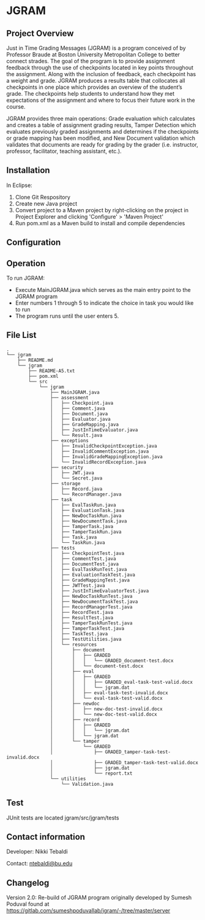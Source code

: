 # JGRAM

## Project Overview
Just in Time Grading Messages (JGRAM) is a program conceived of by Professor Braude at Boston University Metropolitan College to better connect strades. The goal of the program is to provide assignment feedback through the use of checkpoints located in key points throughout the assignment. Along with the inclusion of feedback, each checkpoint has a weight and grade. JGRAM produces a results table that collocates all checkpoints in one place which provides an overview of the student’s grade. The checkpoints help students to understand how they met expectations of the assignment and where to focus their future work in the course.

JGRAM provides three main operations: Grade evaluation which calculates and creates a table of assignment grading results, Tamper Detection which evaluates previously graded assignments and determines if the checkpoints or grade mapping has been modified, and New Document validation which validates that documents are ready for grading by the grader (i.e. instructor, professor, facilitator, teaching assistant, etc.).

## Installation
In Eclipse:
1. Clone Git Respository
2. Create new Java project
3. Convert project to a Maven project by right-clicking on the project in Project Explorer and clicking 'Configure' > 'Maven Project'
4. Run pom.xml as a Maven build to install and compile dependencies

## Configuration

## Operation

To run JGRAM:
* Execute MainJGRAM.java which serves as the main entry point to
the JGRAM program
* Enter numbers 1 through 5 to indicate the choice in task
you would like to run
* The program runs until the user enters 5.

## File List
```
.
└── jgram
    ├── README.md
    └── jgram
        ├── README-A5.txt
        ├── pom.xml
        └── src
            └── jgram
                ├── MainJGRAM.java
                ├── assessment
                │   ├── Checkpoint.java
                │   ├── Comment.java
                │   ├── Document.java
                │   ├── Evaluator.java
                │   ├── GradeMapping.java
                │   ├── JustInTimeEvaluator.java
                │   └── Result.java
                ├── exceptions
                │   ├── InvalidCheckpointException.java
                │   ├── InvalidCommentException.java
                │   ├── InvalidGradeMappingException.java
                │   └── InvalidRecordException.java
                ├── security
                │   ├── JWT.java
                │   └── Secret.java
                ├── storage
                │   ├── Record.java
                │   └── RecordManager.java
                ├── task
                │   ├── EvalTaskRun.java
                │   ├── EvaluationTask.java
                │   ├── NewDocTaskRun.java
                │   ├── NewDocumentTask.java
                │   ├── TamperTask.java
                │   ├── TamperTaskRun.java
                │   ├── Task.java
                │   └── TaskRun.java
                ├── tests
                │   ├── CheckpointTest.java
                │   ├── CommentTest.java
                │   ├── DocumentTest.java
                │   ├── EvalTaskRunTest.java
                │   ├── EvaluationTaskTest.java
                │   ├── GradeMappingTest.java
                │   ├── JWTTest.java
                │   ├── JustInTimeEvaluatorTest.java
                │   ├── NewDocTaskRunTest.java
                │   ├── NewDocumentTaskTest.java
                │   ├── RecordManagerTest.java
                │   ├── RecordTest.java
                │   ├── ResultTest.java
                │   ├── TamperTaskRunTest.java
                │   ├── TamperTaskTest.java
                │   ├── TaskTest.java
                │   ├── TestUtilities.java
                │   └── resources
                │       ├── document
                │       │   ├── GRADED
                │       │   │   └── GRADED_document-test.docx
                │       │   └── document-test.docx
                │       ├── eval
                │       │   ├── GRADED
                │       │   │   ├── GRADED_eval-task-test-valid.docx
                │       │   │   └── jgram.dat
                │       │   ├── eval-task-test-invalid.docx
                │       │   └── eval-task-test-valid.docx
                │       ├── newdoc
                │       │   ├── new-doc-test-invalid.docx
                │       │   └── new-doc-test-valid.docx
                │       ├── record
                │       │   ├── GRADED
                │       │   │   └── jgram.dat
                │       │   └── jgram.dat
                │       └── tamper
                │           └── GRADED
                │               ├── GRADED_tamper-task-test-invalid.docx
                │               ├── GRADED_tamper-task-test-valid.docx
                │               ├── jgram.dat
                │               └── report.txt
                └── utilities
                    └── Validation.java
```
## Test
JUnit tests are located jgram/src/jgram/tests

## Contact information
Developer: Nikki Tebaldi

Contact: ntebaldi@bu.edu

## Changelog
Version 2.0: Re-build of JGRAM program originally developed by Sumesh Poduval found at https://gitlab.com/sumeshpoduvallab/jgram/-/tree/master/server
